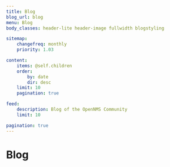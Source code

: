 ```yaml
---
title: Blog
blog_url: blog
menu: Blog
body_classes: header-lite header-image fullwidth blogstyling

sitemap:
    changefreq: monthly
    priority: 1.03

content:
    items: @self.children
    order:
        by: date
        dir: desc
    limit: 10
    pagination: true

feed:
    description: Blog of the OpenNMS Community
    limit: 10

pagination: true
---
```


# Blog
